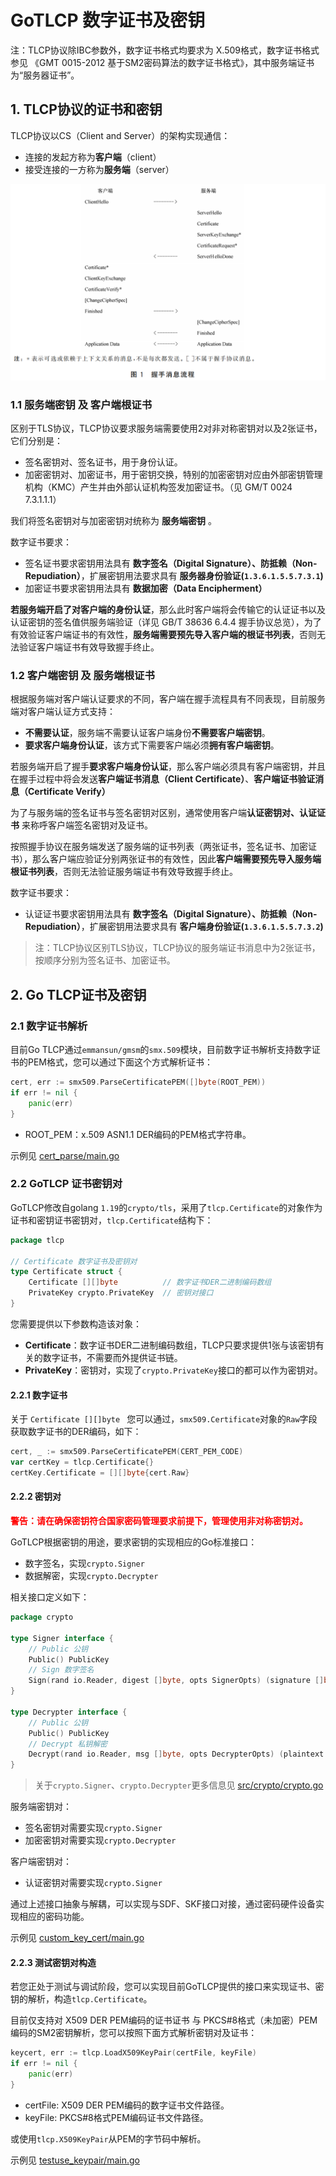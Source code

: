 # GoTLCP 数字证书及密钥

注：TLCP协议除IBC参数外，数字证书格式均要求为 X.509格式，数字证书格式参见 《GMT 0015-2012 基于SM2密码算法的数字证书格式》，其中服务端证书为“服务器证书”。

## 1. TLCP协议的证书和密钥

TLCP协议以CS（Client and Server）的架构实现通信：

- 连接的发起方称为**客户端**（client）
- 接受连接的一方称为**服务端**（server）


![完整握手](img/完整握手.png)


###  1.1 服务端密钥 及 客户端根证书

区别于TLS协议，TLCP协议要求服务端需要使用2对非对称密钥对以及2张证书，它们分别是：

- 签名密钥对、签名证书，用于身份认证。
- 加密密钥对、加密证书，用于密钥交换，特别的加密密钥对应由外部密钥管理机构（KMC）产生并由外部认证机构签发加密证书。（见 GM/T 0024 7.3.1.1.1）

我们将签名密钥对与加密密钥对统称为 **服务端密钥** 。



数字证书要求：

- 签名证书要求密钥用法具有 **数字签名（Digital Signature）、防抵赖（Non-Repudiation）**，扩展密钥用法要求具有 **服务器身份验证(`1.3.6.1.5.5.7.3.1`)**
- 加密证书要求密钥用法具有 **数据加密（Data Encipherment）**



**若服务端开启了对客户端的身份认证**，那么此时客户端将会传输它的认证证书以及认证密钥的签名值供服务端验证（详见 GB/T 38636 6.4.4 握手协议总览），为了有效验证客户端证书的有效性，**服务端需要预先导入客户端的根证书列表**，否则无法验证客户端证书有效导致握手终止。

### 1.2 客户端密钥 及 服务端根证书

根据服务端对客户端认证要求的不同，客户端在握手流程具有不同表现，目前服务端对客户端认证方式支持：

- **不需要认证**，服务端不需要认证客户端身份**不需要客户端密钥**。
- **要求客户端身份认证**，该方式下需要客户端必须**拥有客户端密钥**。

若服务端开启了握手**要求客户端身份认证**，那么客户端必须具有客户端密钥，并且在握手过程中将会发送**客户端证书消息（Client Certificate）**、**客户端证书验证消息（Certificate Verify）**

为了与服务端的签名证书与签名密钥对区别，通常使用客户端**认证密钥对、认证证书** 来称呼客户端签名密钥对及证书。

按照握手协议在服务端发送了服务端的证书列表（两张证书，签名证书、加密证书），那么客户端应验证分别两张证书的有效性，因此**客户端需要预先导入服务端根证书列表**，否则无法验证服务端证书有效导致握手终止。



数字证书要求：

- 认证证书要求密钥用法具有 **数字签名（Digital Signature）、防抵赖（Non-Repudiation）**，扩展密钥用法要求具有 **客户端身份验证(`1.3.6.1.5.5.7.3.2`)**




> 注：TLCP协议区别TLS协议，TLCP协议的服务端证书消息中为2张证书，按顺序分别为签名证书、加密证书。

## 2. Go TLCP证书及密钥

### 2.1 数字证书解析

目前Go TLCP通过`emmansun/gmsm`的`smx.509`模块，目前数字证书解析支持数字证书的PEM格式，您可以通过下面这个方式解析证书：
````go
cert, err := smx509.ParseCertificatePEM([]byte(ROOT_PEM))
if err != nil {
    panic(err)
}
````

- ROOT_PEM：x.509 ASN1.1 DER编码的PEM格式字符串。

示例见 [cert_parse/main.go](../example/certkey/cert_parse/main.go)

### 2.2 GoTLCP 证书密钥对

GoTLCP修改自golang `1.19`的`crypto/tls`，采用了`tlcp.Certificate`的对象作为证书和密钥证书密钥对，`tlcp.Certificate`结构下：

```go
package tlcp

// Certificate 数字证书及密钥对
type Certificate struct {
	Certificate [][]byte          // 数字证书DER二进制编码数组
	PrivateKey crypto.PrivateKey  // 密钥对接口
}
```

您需要提供以下参数构造该对象：

- **Certificate**：数字证书DER二进制编码数组，TLCP只要求提供1张与该密钥有关的数字证书，不需要而外提供证书链。
- **PrivateKey**：密钥对，实现了`crypto.PrivateKey`接口的都可以作为密钥对。

#### 2.2.1 数字证书

关于 `Certificate [][]byte ` 您可以通过，`smx509.Certificate`对象的`Raw`字段获取数字证书的DER编码，如下：

```go
cert, _ := smx509.ParseCertificatePEM(CERT_PEM_CODE)
var certKey = tlcp.Certificate{}
certKey.Certificate = [][]byte{cert.Raw}
```

#### 2.2.2 密钥对

<b style="color:red">警告：请在确保密钥符合国家密码管理要求前提下，管理使用非对称密钥对。</b>

GoTLCP根据密钥的用途，要求密钥的实现相应的Go标准接口：

- 数字签名，实现`crypto.Signer`
- 数据解密，实现`crypto.Decrypter`

相关接口定义如下：

```go
package crypto

type Signer interface {
	// Public 公钥
	Public() PublicKey
	// Sign 数字签名
	Sign(rand io.Reader, digest []byte, opts SignerOpts) (signature []byte, err error)
}

type Decrypter interface {
	// Public 公钥
	Public() PublicKey
	// Decrypt 私钥解密
	Decrypt(rand io.Reader, msg []byte, opts DecrypterOpts) (plaintext []byte, err error)
}
```

> 关于`crypto.Signer`、`crypto.Decrypter`更多信息见 [src/crypto/crypto.go](https://github.com/golang/go/blob/master/src/crypto/crypto.go)

服务端密钥对：

- 签名密钥对需要实现`crypto.Signer`
- 加密密钥对需要实现`crypto.Decrypter`

客户端密钥对：

- 认证密钥对需要实现`crypto.Signer`

通过上述接口抽象与解耦，可以实现与SDF、SKF接口对接，通过密码硬件设备实现相应的密码功能。

示例见 [custom_key_cert/main.go](../example/certkey/custom_key_cert/main.go)

#### 2.2.3 测试密钥对构造

若您正处于测试与调试阶段，您可以实现目前GoTLCP提供的接口来实现证书、密钥的解析，构造`tlcp.Certificate`。

目前仅支持对 X509 DER PEM编码的证书证书 与 PKCS#8格式（未加密）PEM编码的SM2密钥解析，您可以按照下面方式解析密钥对及证书：

```go
keycert, err := tlcp.LoadX509KeyPair(certFile, keyFile)
if err != nil {
    panic(err)
}
```
- certFile: X509 DER PEM编码的数字证书文件路径。
- keyFile: PKCS#8格式PEM编码证书文件路径。

或使用`tlcp.X509KeyPair`从PEM的字节码中解析。

示例见 [testuse_keypair/main.go](../example/certkey/testuse_keypair/main.go)